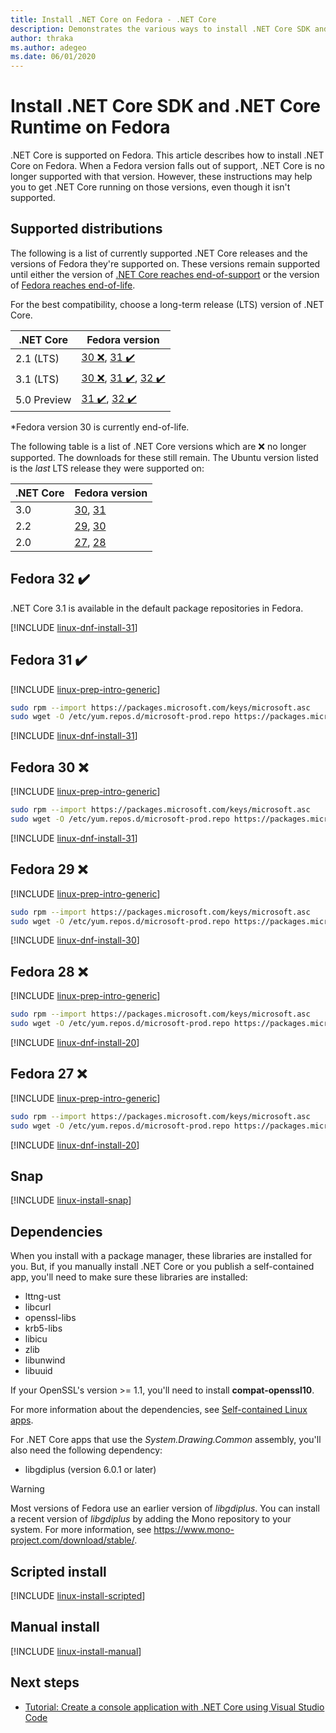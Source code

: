 ```yaml
---
title: Install .NET Core on Fedora - .NET Core
description: Demonstrates the various ways to install .NET Core SDK and .NET Core Runtime on Fedora.
author: thraka
ms.author: adegeo
ms.date: 06/01/2020
---
```


# Install .NET Core SDK and .NET Core Runtime on Fedora

.NET Core is supported on Fedora. This article describes how to install .NET Core on Fedora. When a Fedora version falls out of support, .NET Core is no longer supported with that version. However, these instructions may help you to get .NET Core running on those versions, even though it isn't supported.

## Supported distributions

The following is a list of currently supported .NET Core releases and the versions of Fedora they're supported on. These versions remain supported until either the version of [.NET Core reaches end-of-support](https://dotnet.microsoft.com/platform/support/policy/dotnet-core) or the version of [Fedora reaches end-of-life](https://fedoraproject.org/wiki/End_of_life).

For the best compatibility, choose a long-term release (LTS) version of .NET Core.

| .NET Core   | Fedora version |
|-------------|----------------|
| 2.1 (LTS)   | [30 ❌](#fedora-30-), [31 ✔️](#fedora-31-)        |
| 3.1 (LTS)   | [30 ❌](#fedora-30-), [31 ✔️](#fedora-31-), [32 ✔️](#fedora-32-)    |
| 5.0 Preview | [31 ✔️](#fedora-31-), [32 ✔️](#fedora-32-)         |

*Fedora version 30 is currently end-of-life.

The following table is a list of .NET Core versions which are ❌ no longer supported. The downloads for these still remain. The Ubuntu version listed is the *last* LTS release they were supported on:

| .NET Core | Fedora version |
|-----------|----------------|
| 3.0       | [30](#fedora-30-), [31](#fedora-31-)         |
| 2.2       | [29](#fedora-29-), [30](#fedora-30-)         |
| 2.0       | [27](#fedora-27-), [28](#fedora-28-)         |

## Fedora 32 ✔️

.NET Core 3.1 is available in the default package repositories in Fedora.

[!INCLUDE [linux-dnf-install-31](includes/linux-install-31-dnf.md)]

## Fedora 31 ✔️

[!INCLUDE [linux-prep-intro-generic](includes/linux-prep-intro-generic.md)]

```bash
sudo rpm --import https://packages.microsoft.com/keys/microsoft.asc
sudo wget -O /etc/yum.repos.d/microsoft-prod.repo https://packages.microsoft.com/config/fedora/31/prod.repo
```

[!INCLUDE [linux-dnf-install-31](includes/linux-install-31-dnf.md)]

## Fedora 30 ❌

[!INCLUDE [linux-prep-intro-generic](includes/linux-prep-intro-generic.md)]

```bash
sudo rpm --import https://packages.microsoft.com/keys/microsoft.asc
sudo wget -O /etc/yum.repos.d/microsoft-prod.repo https://packages.microsoft.com/config/fedora/30/prod.repo
```

[!INCLUDE [linux-dnf-install-31](includes/linux-install-31-dnf.md)]

## Fedora 29 ❌

[!INCLUDE [linux-prep-intro-generic](includes/linux-prep-intro-generic.md)]

```bash
sudo rpm --import https://packages.microsoft.com/keys/microsoft.asc
sudo wget -O /etc/yum.repos.d/microsoft-prod.repo https://packages.microsoft.com/config/fedora/29/prod.repo
```

[!INCLUDE [linux-dnf-install-30](includes/linux-install-30-dnf.md)]

## Fedora 28 ❌

[!INCLUDE [linux-prep-intro-generic](includes/linux-prep-intro-generic.md)]

```bash
sudo rpm --import https://packages.microsoft.com/keys/microsoft.asc
sudo wget -O /etc/yum.repos.d/microsoft-prod.repo https://packages.microsoft.com/config/fedora/28/prod.repo
```

[!INCLUDE [linux-dnf-install-20](includes/linux-install-20-dnf.md)]

## Fedora 27 ❌

[!INCLUDE [linux-prep-intro-generic](includes/linux-prep-intro-generic.md)]

```bash
sudo rpm --import https://packages.microsoft.com/keys/microsoft.asc
sudo wget -O /etc/yum.repos.d/microsoft-prod.repo https://packages.microsoft.com/config/fedora/27/prod.repo
```

[!INCLUDE [linux-dnf-install-20](includes/linux-install-20-dnf.md)]

## Snap

[!INCLUDE [linux-install-snap](includes/linux-install-snap.md)]

## Dependencies

When you install with a package manager, these libraries are installed for you. But, if you manually install .NET Core or you publish a self-contained app, you'll need to make sure these libraries are installed:

- lttng-ust
- libcurl
- openssl-libs
- krb5-libs
- libicu
- zlib
- libunwind
- libuuid

If your OpenSSL's version >= 1.1, you'll need to install **compat-openssl10**.

For more information about the dependencies, see [Self-contained Linux apps](https://github.com/dotnet/core/blob/master/Documentation/self-contained-linux-apps.md).

For .NET Core apps that use the *System.Drawing.Common* assembly, you'll also need the following dependency:

- libgdiplus (version 6.0.1 or later)

> [!WARNING]
> Most versions of Fedora use an earlier version of *libgdiplus*. You can install a recent version
> of *libgdiplus* by adding the Mono repository to your system. For more information,
> see <https://www.mono-project.com/download/stable/>.

## Scripted install

[!INCLUDE [linux-install-scripted](includes/linux-install-scripted.md)]

## Manual install

[!INCLUDE [linux-install-manual](includes/linux-install-manual.md)]

## Next steps

- [Tutorial: Create a console application with .NET Core using Visual Studio Code](../tutorials/with-visual-studio-code.md)
